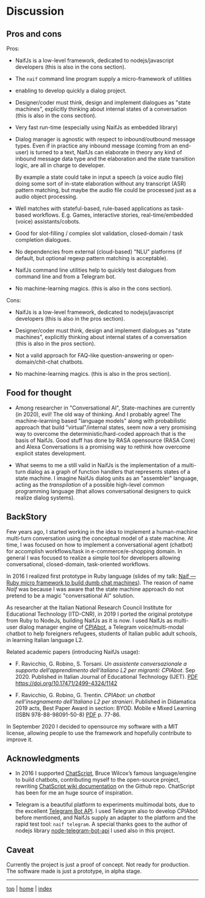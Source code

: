 # Discussion

## Pros and cons

Pros:

- NaifJs is a low-level framework, dedicated to nodejs/javascript developers
  (this is also in the cons section). 

- The `naif` command line program supply a micro-framework of utilities 
- enabling to develop quickly a dialog project.

- Designer/coder must think, design and implement dialogues as "state machines",
  explicitly thinking about internal states of a conversation 
  (this is also in the cons section). 

- Very fast run-time (especially using NaifJs as embedded library)

- Dialog manager is agnostic with respect to inbound/outbound message types.
  Even if in practice any inbound message (coming from an end-user) is turned to a text, 
  NaifJs can elaborate in theory any kind of inbound message data type 
  and the elaboration and the state transition logic, are all in charge to developer. 

  By example a state could take in input a speech (a voice audio file) 
  doing some sort of in-state elaboration without any transcript (ASR) pattern matching,
  but maybe the audio file could be processed just as a audio object processing. 

- Well matches with stateful-based, rule-based applications as task-based workflows.
  E.g. Games, interactive stories, real-time/embedded (voice) assistants/cobots.

- Good for slot-filling / complex slot validation, closed-domain / task completion dialogues.

- No dependencies from external (cloud-based) "NLU" platforms (if default, but optional regexp pattern matching is acceptable).

- NaifJs command line utilities help to quickly test dialogues from command line and from a Telegram bot.

- No machine-learning magics.
  (this is also in the cons section). 


Cons:

- NaifJs is a low-level framework, dedicated to nodejs/javascript developers
  (this is also in the pros section). 

- Designer/coder must think, design and implement dialogues as "state machines",
  explicitly thinking about internal states of a conversation
  (this is also in the pros section). 

- Not a valid approach for FAQ-like question-answering or open-domain/chit-chat chatbots. 

- No machine-learning magics.
  (this is also in the pros section). 


## Food for thought

- Among researcher in "Conversational AI", State-machines are currently (in 2020), evil! 
  The old way of thinking. And I probably agree!
  The machine-learning based "language models" along with probabilistic approach that build "virtual"/internal states, 
  seem now a very promising way to overcome the deterministic/hard-coded approach that is the basis of NaifJs. 
  Good stuff has done by RASA opensource (RASA Core) 
  and Alexa Conversations is a promising way to rethink how overcome explicit states development. 

- What seems to me a still valid in NaifJs is the implementation of a multi-turn dialog 
  as a graph of function handlers that represents states of a state machine. 
  I imagine NaifJs dialog units as an "assembler" language, 
  acting as the *transpilation* of a possible high-level common programming language 
  (that allows conversational designers to quick realize dialog systems). 



## BackStory

Few years ago, I started working in the idea to implement a human-machine multi-turn conversation using the conceptual model of a state machine.
At time, I was focused on how to implement a conversational agent (chatbot) for accomplish workflows/task in e-commerce/e-shopping domain. 
In general I was focused to realize a simple tool for developers allowing conversational, closed-domain, task-oriented workflows.

In 2016 I realized first prototype in Ruby language 
(slides of my talk: [Naif — Ruby micro framework to build dumb chat machines](https://convcomp.it/naif-ruby-micro-framework-to-build-dumb-chat-machines-5c552a8c8f7e#.exp91nt72)). The reason of name *Naif* was because I was aware that the state machine approach do not pretend to be a magic "conversational AI" solution.

As researcher at the Italian National Research Council Institute for Educational Technology (ITD-CNR), 
in 2019 I ported the original prototype from Ruby to NodeJs, building NaifJs as it is now. 
I used NaifJs as multi-user dialog manager engine of [CPIAbot](https://www.itd.cnr.it/Progetti_Rispo1.php?PROGETTO=1193), 
a Telegram voice/multi-modal chatbot to help foreigners refugees, students of Italian public adult schools, in learning Italian language L2.

Related academic papers (introducing NaifJs usage):

- F. Ravicchio, G. Robino, S. Torsani.
  *Un assistente conversazionale a supporto dell’apprendimento dell’italiano L2 per migranti: CPIAbot*. Sep 2020. 
  Published in Italian Journal of Educational Technology (IJET). [PDF](https://ijet.itd.cnr.it/article/view/1142/1081) https://doi.org/10.17471/2499-4324/1142

- F. Ravicchio, G. Robino, G. Trentin.
  *CPIAbot: un chatbot nell’insegnamento dell’Italiano L2 per stranieri*. 
  Published in Didamatica 2019 acts, Best Paper Award in section: BYOD. Mobile e Mixed Learning (ISBN 978-88-98091-50-8) [PDF](https://www.aicanet.it/didamatica2019/atti-2019) p. 77-86.

In September 2020 I decided to opensource my software with a MIT license, allowing people to use the framework and hopefully contribute to improve it.   


## Acknowledgments

- In 2016 I supported [ChatScript](https://github.com/ChatScript/ChatScript), 
  Bruce Wilcox’s famous language/engine to build chatbots, contributing myself to the open-source project, 
  rewriting [ChatScript wiki documentation](https://github.com/ChatScript/ChatScript/tree/master/WIKI) on the Github repo.
  ChatScript has been for me an huge source of inspiration.

- Telegram is a beautiful platform to experiments multimodal bots, 
  due to the excellent [Telegram Bot API](https://core.telegram.org/bots/api). 
  I used Telegram also to develop CPIAbot before mentioned, 
  and NaifJs supply an adapter to the platform and the rapid test tool: `naif telegram`. 
  A special thanks goes to the author of nodejs library 
  [node-telegram-bot-api](https://github.com/yagop/node-telegram-bot-api) I used also in this project.


## Caveat

Currently the project is just a proof of concept. Not ready for production.
<br>The software made is just a prototype, in alpha stage. 

---

[top](#) | [home](../README.md) | [index](index.md)
